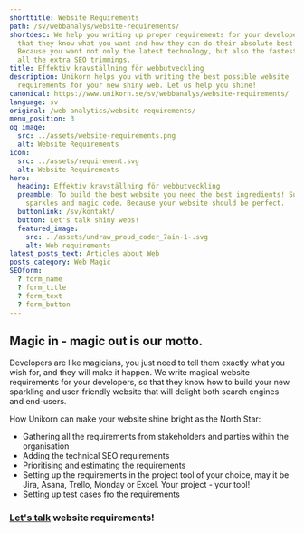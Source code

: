 ```yaml
---
shorttitle: Website Requirements
path: /sv/webbanalys/website-requirements/
shortdesc: We help you writing up proper requirements for your developers, so
  that they know what you want and how they can do their absolute best work.
  Because you want not only the latest technology, but also the fastest and with
  all the extra SEO trimmings.
title: Effektiv kravställning för webbutveckling
description: Unikorn helps you with writing the best possible website
  requirements for your new shiny web. Let us help you shine!
canonical: https://www.unikorn.se/sv/webbanalys/website-requirements/
language: sv
original: /web-analytics/website-requirements/
menu_position: 3
og_image:
  src: ../assets/website-requirements.png
  alt: Website Requirements
icon:
  src: ../assets/requirement.svg
  alt: Website Requirements
hero:
  heading: Effektiv kravställning för webbutveckling
  preamble: To build the best website you need the best ingredients! Such as
    sparkles and magic code. Because your website should be perfect.
  buttonlink: /sv/kontakt/
  button: Let's talk shiny webs!
  featured_image:
    src: ../assets/undraw_proud_coder_7ain-1-.svg
    alt: Web requirements
latest_posts_text: Articles about Web
posts_category: Web Magic
SEOform:
  ? form_name
  ? form_title
  ? form_text
  ? form_button
---
```

## Magic in - magic out is our motto.

Developers are like magicians, you just need to tell them exactly what you wish for, and they will make it happen. We write magical website requirements for your developers, so that they know how to build your new sparkling and user-friendly website that will delight both search engines and end-users.

How Unikorn can make your website shine bright as the North Star:

* Gathering all the requirements from stakeholders and parties within the organisation
* Adding the technical SEO requirements
* Prioritising and estimating the requirements
* Setting up the requirements in the project tool of your choice, may it be Jira, Asana, Trello, Monday or Excel. Your project - your tool! 
* Setting up test cases fro the requirements 

### [Let's talk](/sv/kontakt/) website requirements!